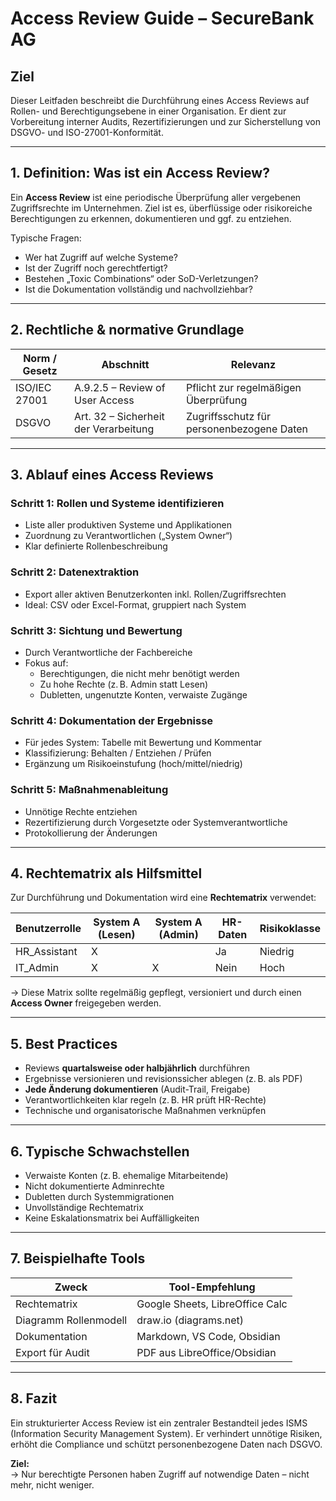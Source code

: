 # Access Review Guide – SecureBank AG

## Ziel

Dieser Leitfaden beschreibt die Durchführung eines Access Reviews auf Rollen- und Berechtigungsebene in einer Organisation. Er dient zur Vorbereitung interner Audits, Rezertifizierungen und zur Sicherstellung von DSGVO- und ISO-27001-Konformität.

---

## 1. Definition: Was ist ein Access Review?

Ein **Access Review** ist eine periodische Überprüfung aller vergebenen Zugriffsrechte im Unternehmen. Ziel ist es, überflüssige oder risikoreiche Berechtigungen zu erkennen, dokumentieren und ggf. zu entziehen.

Typische Fragen:
- Wer hat Zugriff auf welche Systeme?
- Ist der Zugriff noch gerechtfertigt?
- Bestehen „Toxic Combinations“ oder SoD-Verletzungen?
- Ist die Dokumentation vollständig und nachvollziehbar?

---

## 2. Rechtliche & normative Grundlage

| Norm / Gesetz   | Abschnitt                          | Relevanz                    |
|----------------|------------------------------------|-----------------------------|
| ISO/IEC 27001   | A.9.2.5 – Review of User Access     | Pflicht zur regelmäßigen Überprüfung |
| DSGVO           | Art. 32 – Sicherheit der Verarbeitung | Zugriffsschutz für personenbezogene Daten |

---

## 3. Ablauf eines Access Reviews

### Schritt 1: Rollen und Systeme identifizieren
- Liste aller produktiven Systeme und Applikationen
- Zuordnung zu Verantwortlichen („System Owner“)
- Klar definierte Rollenbeschreibung

### Schritt 2: Datenextraktion
- Export aller aktiven Benutzerkonten inkl. Rollen/Zugriffsrechten
- Ideal: CSV oder Excel-Format, gruppiert nach System

### Schritt 3: Sichtung und Bewertung
- Durch Verantwortliche der Fachbereiche
- Fokus auf:
  - Berechtigungen, die nicht mehr benötigt werden
  - Zu hohe Rechte (z. B. Admin statt Lesen)
  - Dubletten, ungenutzte Konten, verwaiste Zugänge

### Schritt 4: Dokumentation der Ergebnisse
- Für jedes System: Tabelle mit Bewertung und Kommentar
- Klassifizierung: Behalten / Entziehen / Prüfen
- Ergänzung um Risikoeinstufung (hoch/mittel/niedrig)

### Schritt 5: Maßnahmenableitung
- Unnötige Rechte entziehen
- Rezertifizierung durch Vorgesetzte oder Systemverantwortliche
- Protokollierung der Änderungen

---

## 4. Rechtematrix als Hilfsmittel

Zur Durchführung und Dokumentation wird eine **Rechtematrix** verwendet:

| Benutzerrolle     | System A (Lesen) | System A (Admin) | HR-Daten | Risikoklasse |
|------------------|------------------|------------------|----------|--------------|
| HR_Assistant      | X                |                  | Ja       | Niedrig      |
| IT_Admin          | X                | X                | Nein     | Hoch         |

→ Diese Matrix sollte regelmäßig gepflegt, versioniert und durch einen **Access Owner** freigegeben werden.

---

## 5. Best Practices

- Reviews **quartalsweise oder halbjährlich** durchführen
- Ergebnisse versionieren und revisionssicher ablegen (z. B. als PDF)
- **Jede Änderung dokumentieren** (Audit-Trail, Freigabe)
- Verantwortlichkeiten klar regeln (z. B. HR prüft HR-Rechte)
- Technische und organisatorische Maßnahmen verknüpfen

---

## 6. Typische Schwachstellen

- Verwaiste Konten (z. B. ehemalige Mitarbeitende)
- Nicht dokumentierte Adminrechte
- Dubletten durch Systemmigrationen
- Unvollständige Rechtematrix
- Keine Eskalationsmatrix bei Auffälligkeiten

---

## 7. Beispielhafte Tools

| Zweck              | Tool-Empfehlung           |
|-------------------|---------------------------|
| Rechtematrix       | Google Sheets, LibreOffice Calc |
| Diagramm Rollenmodell | draw.io (diagrams.net)     |
| Dokumentation      | Markdown, VS Code, Obsidian  |
| Export für Audit   | PDF aus LibreOffice/Obsidian |

---

## 8. Fazit

Ein strukturierter Access Review ist ein zentraler Bestandteil jedes ISMS (Information Security Management System). Er verhindert unnötige Risiken, erhöht die Compliance und schützt personenbezogene Daten nach DSGVO.

**Ziel:**  
→ Nur berechtigte Personen haben Zugriff auf notwendige Daten – nicht mehr, nicht weniger.

